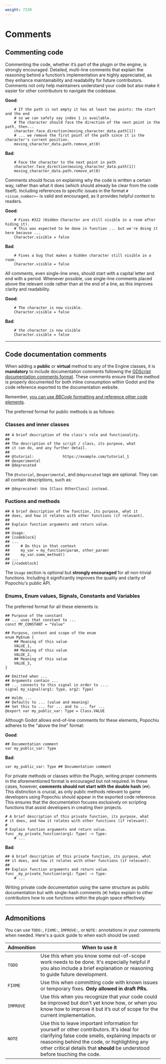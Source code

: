 ```yaml
---
weight: 7330
---
```


# Comments

## Commenting code

Commenting the code, whether it’s part of the plugin or the engine, is strongly encouraged. Detailed, multi-line comments that explain the reasoning behind a function’s implementation are highly appreciated, as they enhance maintainability and readability for future contributors. Comments not only help maintainers understand your code but also make it easier for other contributors to navigate the codebase.

**Good**:

```{.gdscript .code-example-good}
    # If the path is not empty it has at least two points: the start and the end
    # so we can safely say index 1 is available.
    # The character should face the direction of the next point in the path, then...
    character.face_direction(moving_character_data.path[1])
    # ... we remove the first point of the path since it is the character's current position.
    moving_character_data.path.remove_at(0)
```

**Bad**:

```{.gdscript .code-example-bad}
    # Face the character to the next point in path
    character.face_direction(moving_character_data.path[1])
    moving_character_data.path.remove_at(0)
```

Comments should focus on explaining why the code is written a certain way, rather than what it does (which should already be clear from the code itself). Including references to specific issues in the format `#<issue_number>~` is valid and encouraged, as it provides helpful context to readers.

**Good**:

```{.gdscript .code-example-good}
    # Fixes #322 (Hidden Character are still visible in a room after hiding it).
    # This was expected to be done in function ... but we're doing it here because ...
    Character.visible = false
```

**Bad**:

```{.gdscript .code-example-bad}
    # Fixes a bug that makes a hidden character still visible in a room.
    Character.visible = false
```

All comments, even single-line ones, should start with a capital letter and end with a period. Whenever possible, use single-line comments placed above the relevant code rather than at the end of a line, as this improves clarity and readability.

**Good**:

```{.gdscript .code-example-good}
    # The character is now visible.
    Character.visible = false
```

**Bad**:

```{.gdscript .code-example-bad}
    # the character is now visible
    Character.visible = false
```

---

## Code documentation comments

When adding a **public** or **virtual** method to any of the Engine classes, it is **mandatory** to include documentation comments following the [GDScript documentation comments format](https://docs.godotengine.org/en/stable/tutorials/scripting/gdscript/gdscript_documentation_comments.html#gdscript-documentation-comments). These comments ensure that the method is properly documented for both inline consumption within Godot and the code reference exported to the documentation website.

Remember, [you can use _BBCode_ formatting and reference other code elements](https://docs.godotengine.org/en/stable/tutorials/scripting/gdscript/gdscript_documentation_comments.html#bbcode-and-class-reference).

The preferred format for public methods is as follows:

### Classes and inner classes

```gdcript
## A brief description of the class's role and functionality.
##
## The description of the script / class, its purpose, what
## it can do, and any further detail.
##
## @tutorial:             https://example.com/tutorial_1
## @experimental
## @deprecated
```

The `@tutorial`, `@experimental`, and `@deprecated` tags are optional. They can all contain descriptions, such as:

```gdscript
## @deprecated: Use [Class OtherClass] instead.
```

### Fuctions and methods

```gdcript
## A brief description of the function, its purpose, what it
## does, and how it relates with other functions (if relevant).
##
## Explain function arguments and return value.
##
## Usage:
## [codeblock]
## ...
##     # Do this in that context
##     my_var = my_function(param, other_param)
##     my_var.some_method()
## ...
## [/codeblock]
```

The `Usage` section is optional but **strongly encouraged** for all non-trivial functions. Including it significantly improves the quality and clarity of Popochiu's public API.

### Enums, Enum values, Signals, Constants and Variables

The preferred format for all these elements is:

```gdscript
## Purpose of the constant
## ... uses that constant to ...
const MY_CONSTANT = "Value"

## Purpose, context and scope of the enum
enum MyEnum {
    ## Meaning of this value
    VALUE_1,
    ## Meaning of this value
    VALUE_2,
    ## Meaning of this value
    VALUE_3,
}

## Emitted when ...
## Arguments contain ...
## ... connects to this signal in order to ....
signal my_signal(arg1: Type, arg2: Type)

## Holds ...
## Defaults to ... (value and meaning)
## Set this to ... for ... and to ... for ...
@export var my_public_var: Type = Class.VALUE
```

Although Godot allows end-of-line comments for these elements, Popochiu adheres to the "above the line" format:

**Good**:

```{.gdscript .code-example-good}
## Documentation comment
var my_public_var: Type
```

**Bad**:

```{.gdscript .code-example-bad}
var my_public_var: Type ## Documentation comment
```

For private methods or classes within the Plugin, writing proper comments in the aforementioned format is encouraged but not required. In these cases, however, **comments should not start with the double hash** (`##`). This distinction is crucial, as only public methods relevant to game developers using Popochiu should appear in the exported code reference. This ensures that the documentation focuses exclusively on scripting functions that assist developers in creating their projects.

```{.gdscript .code-example-good}
# A brief description of this private function, its purpose, what
# it does, and how it relates with other functions (if relevant).
#
# Explain function arguments and return value.
func _my_private_function(arg1: Type) -> Type:
    # ...
```

**Bad**:

```{.gdscript .code-example-bad}
## A brief description of this private function, its purpose, what
## it does, and how it relates with other functions (if relevant).
##
## Explain function arguments and return value.
func _my_private_function(arg1: Type) -> Type:
    # ...
```

Writing private code documentation using the same structure as public documentation but with single-hash comments (`#`) helps explain to other contributors how to use functions within the plugin space effectively.

---

## Admonitions

You can use `TODO:`, `FIXME:`, `IMPROVE:`, or `NOTE:` annotations in your comments when needed. Here's a quick guide to when each should be used:

| **Admonition** | **When to use it** |
| --- | --- |
| `TODO` | Use this when you know some out-of-scope work needs to be done. It's especially helpful if you also include a brief explanation or reasoning to guide future development. |
| `FIXME` | Use this when committing code with known issues or temporary fixes. **Only allowed in draft PRs.** |
| `IMPROVE` | Use this when you recognize that your code could be improved but don't yet know how, or when you know how to improve it but it’s out of scope for the current implementation. |
| `NOTE` | Use this to leave important information for yourself or other contributors. It's ideal for clarifying false code smells, explaining impacts or reasoning behind the code, or highlighting any other critical details that **should** be understood before touching the code. |
